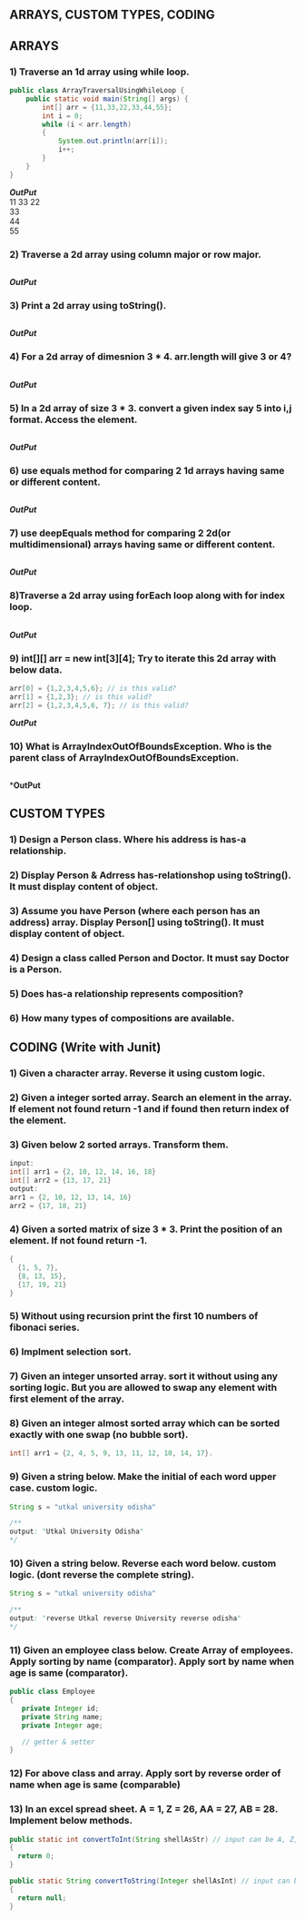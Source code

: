 ## ARRAYS, CUSTOM TYPES, CODING

## ARRAYS 
### 1) Traverse an 1d array using while loop.  
```java
public class ArrayTraversalUsingWhileLoop {
    public static void main(String[] args) {
        int[] arr = {11,33,22,33,44,55};
        int i = 0;
        while (i < arr.length)
        {
            System.out.println(arr[i]);
            i++;
        }
    }
}
```

***OutPut***  
11 
33 
22  
33  
44  
55  

### 2) Traverse a 2d array using column major or row major.
```java

```


***OutPut***

### 3) Print a 2d array using toString().  
```java

```

***OutPut***

### 4) For a 2d array of dimesnion 3 * 4. arr.length will give 3 or 4?
```java

```

***OutPut***

### 5) In a 2d array of size 3 * 3. convert a given index say 5 into i,j format. Access the element.  
```java

```


***OutPut***


### 6) use equals method for comparing 2 1d arrays having same or different content.   
```java

```

***OutPut***

### 7) use deepEquals method for comparing 2 2d(or multidimensional) arrays having same or different content.  
```java

```


***OutPut***

### 8)Traverse a 2d array using forEach loop along with for index loop.  
```java

```

***OutPut***

### 9) int[][] arr = new int[3][4]; Try to iterate this 2d array with below data.  
```java
arr[0] = {1,2,3,4,5,6}; // is this valid? 
arr[1] = {1,2,3}; // is this valid? 
arr[2] = {1,2,3,4,5,6, 7}; // is this valid? 
```

***OutPut***

### 10) What is ArrayIndexOutOfBoundsException. Who is the parent class of ArrayIndexOutOfBoundsException.
```java

```


***OutPut**


## CUSTOM TYPES  

### 1) Design a Person class. Where his address is has-a relationship.  

### 2) Display Person & Adrress has-relationshop using toString(). It must display content of object.  

### 3) Assume you have Person (where each person has an address) array. Display Person[] using toString(). It must display content of object.  

### 4) Design a class called Person and Doctor. It must say Doctor is a Person.  

### 5) Does has-a relationship represents composition?  

### 6) How many types of compositions are available.  

## CODING (Write with Junit)

### 1) Given a character array. Reverse it using custom logic.  

### 2) Given a integer sorted array. Search an element in the array. If element not found return -1 and if found then return index of the element.  

### 3) Given below 2 sorted arrays. Transform them.  


```java
input:
int[] arr1 = {2, 10, 12, 14, 16, 18}
int[] arr2 = {13, 17, 21}
output:
arr1 = {2, 10, 12, 13, 14, 16}
arr2 = {17, 18, 21}
```

### 4) Given a sorted matrix of size 3 * 3. Print the position of an element. If not found return -1.  

```java
{ 
  {1, 5, 7},
  {8, 13, 15},
  {17, 19, 21}
}
```

### 5) Without using recursion print the first 10 numbers of fibonaci series.  

### 6) Implment selection sort.

### 7) Given an integer unsorted array. sort it without using any sorting logic. But you are allowed to swap any element with first element of the array.  

### 8) Given an integer almost sorted array which can be sorted exactly with one swap (no bubble sort).  
```java
int[] arr1 = {2, 4, 5, 9, 13, 11, 12, 10, 14, 17}.
```

### 9) Given a string below. Make the initial of each word upper case. custom logic.  

```java
String s = "utkal university odisha"

/**
output: "Utkal University Odisha"
*/
```

### 10) Given a string below. Reverse each word below. custom logic. (dont reverse the complete string).  
```java
String s = "utkal university odisha"

/**
output: "reverse Utkal reverse University reverse odisha"
*/
```

### 11) Given an employee class below. Create Array of employees. Apply sorting by name (comparator). Apply sort by name when age is same (comparator).  
```java
public class Employee
{
   private Integer id;
   private String name;
   private Integer age;

   // getter & setter
}
```

### 12) For above class and array. Apply sort by reverse order of name when age is same (comparable)  

### 13) In an excel spread sheet. A = 1, Z = 26, AA = 27, AB = 28. Implement below methods.  

```java
public static int convertToInt(String shellAsStr) // input can be A, Z, AA, AB
{
  return 0;
}

public static String convertToString(Integer shellAsInt) // input can be any integer
{
  return null;
}
```
